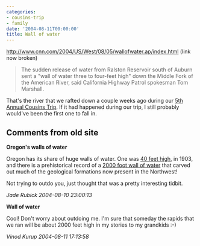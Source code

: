 ```yaml
---
categories:
- cousins-trip
- family
date: '2004-08-11T00:00:00'
title: Wall of water
---
```



http://www.cnn.com/2004/US/West/08/05/wallofwater.ap/index.html (link now broken)

> The sudden release of water from Ralston Reservoir south of Auburn sent a "wall of water three to four-feet high" down the Middle Fork of the American River, said California Highway Patrol spokesman Tom Marshall. 

That's the river that we rafted down a couple weeks ago during our [5th Annual Cousins Trip](http://kurup.org/photo/album?album_id=14824). If it had happened during our trip, I still probably would've been the first one to fall in.

<div id="comment-box">
<h2>Comments from old site</h2>

<div class="one-comment">
<p><b>Oregon's walls of water</b></p>
<p>
Oregon has its share of huge walls of water. One was <a href="http://www.wrh.noaa.gov/Portland/history.html">40 feet high</a>, in 1903, and there is a prehistorical record of a <a href="http://www.fs.fed.us/r6/columbia/missoula.htm">2000 foot wall of water</a> that carved out much of the geological formations now present in the Northwest!
</p>
<p>
Not trying to outdo you, just thought that was a pretty interesting
tidbit.
</p>
<address class="signature">
<span class="author">Jade Rubick</span>
<span class="date">2004-08-10 23:00:13</span>
</address>
</div>

<div class="my-comment">
<p><b>Wall of water</b></p>
<p>
Cool! Don't worry about outdoing me. I'm sure that someday the rapids that we ran will be about 2000 feet high in my stories to my grandkids :-)
</p>
<address class="signature">
<span class="author">Vinod Kurup</span>
<span class="date">2004-08-11 17:13:58</span>
</address>
</div>

</div>
